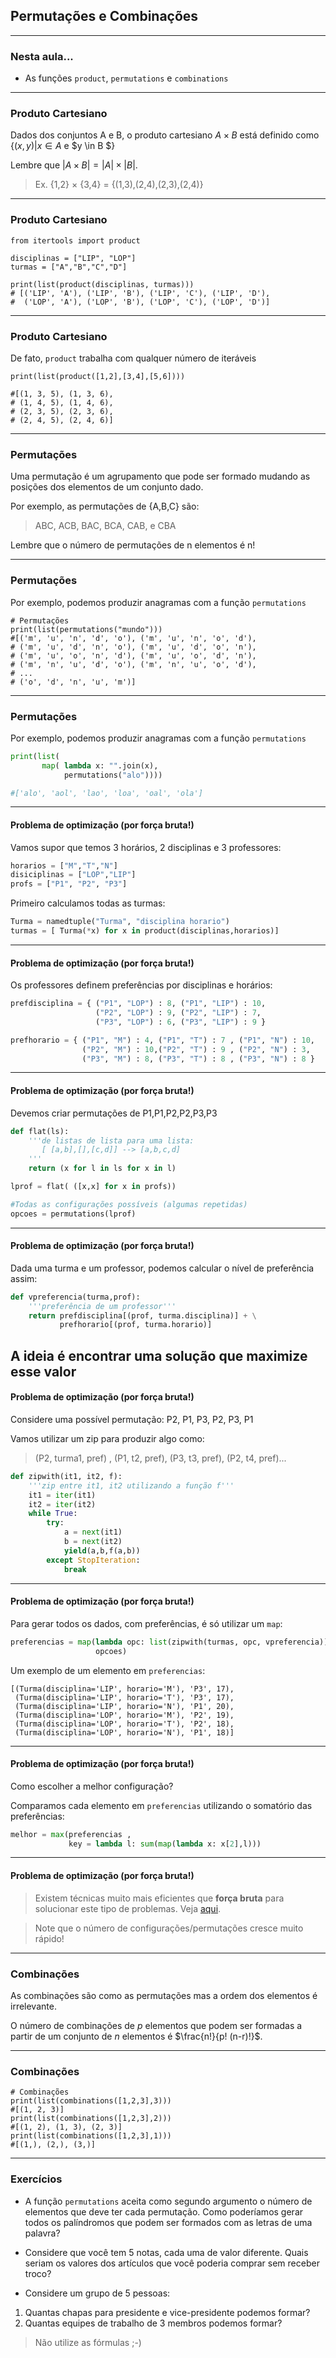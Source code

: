 ## Permutações e Combinações

--- 
### Nesta aula... 

- As funções `product`, `permutations` e `combinations`

---
### Produto Cartesiano

Dados dos conjuntos A e B, o produto cartesiano $A \times B$ está definido como
{$(x,y) | x \in A$  e $y \in B $}

Lembre que $|A \times B| = |A| \times |B|$. 

>Ex. {1,2} $\times$ {3,4} = {(1,3),(2,4),(2,3),(2,4)} 

---
### Produto Cartesiano

```
from itertools import product

disciplinas = ["LIP", "LOP"]
turmas = ["A","B","C","D"]

print(list(product(disciplinas, turmas)))
# [('LIP', 'A'), ('LIP', 'B'), ('LIP', 'C'), ('LIP', 'D'), 
#  ('LOP', 'A'), ('LOP', 'B'), ('LOP', 'C'), ('LOP', 'D')]
```
---

### Produto Cartesiano
De fato, `product` trabalha com qualquer número de iteráveis

```
print(list(product([1,2],[3,4],[5,6])))

#[(1, 3, 5), (1, 3, 6), 
# (1, 4, 5), (1, 4, 6),
# (2, 3, 5), (2, 3, 6), 
# (2, 4, 5), (2, 4, 6)]
```

---
### Permutações
Uma permutação é um agrupamento que pode ser formado mudando as posições dos 
elementos de um conjunto dado.

Por exemplo, as permutações de {A,B,C} são:

> ABC, ACB, BAC, BCA, CAB, e CBA

Lembre que o número de permutações de n elementos é n!

---
### Permutações

Por exemplo, podemos produzir anagramas com a função `permutations`

```
# Permutações
print(list(permutations("mundo")))
#[('m', 'u', 'n', 'd', 'o'), ('m', 'u', 'n', 'o', 'd'),
# ('m', 'u', 'd', 'n', 'o'), ('m', 'u', 'd', 'o', 'n'),
# ('m', 'u', 'o', 'n', 'd'), ('m', 'u', 'o', 'd', 'n'),
# ('m', 'n', 'u', 'd', 'o'), ('m', 'n', 'u', 'o', 'd'),
# ...
# ('o', 'd', 'n', 'u', 'm')]
```

---
### Permutações

Por exemplo, podemos produzir anagramas com a função `permutations`

```python
print(list(
       map( lambda x: "".join(x), 
            permutations("alo"))))

#['alo', 'aol', 'lao', 'loa', 'oal', 'ola']
```

---
#### Problema de optimização (por força bruta!)

Vamos supor que temos 3 horários, 2 disciplinas e 3 professores: 
```python
horarios = ["M","T","N"]
disiciplinas = ["LOP","LIP"]
profs = ["P1", "P2", "P3"]
```

Primeiro calculamos todas as turmas:
```python
Turma = namedtuple("Turma", "disciplina horario")
turmas = [ Turma(*x) for x in product(disciplinas,horarios)]
```
---
#### Problema de optimização (por força bruta!)
Os professores definem preferências por disciplinas e horários:

```python
prefdisciplina = { ("P1", "LOP") : 8, ("P1", "LIP") : 10,
                   ("P2", "LOP") : 9, ("P2", "LIP") : 7,
                   ("P3", "LOP") : 6, ("P3", "LIP") : 9 }

prefhorario = { ("P1", "M") : 4, ("P1", "T") : 7 , ("P1", "N") : 10,
                ("P2", "M") : 10,("P2", "T") : 9 , ("P2", "N") : 3,
                ("P3", "M") : 8, ("P3", "T") : 8 , ("P3", "N") : 8 }
```
---
#### Problema de optimização (por força bruta!)
Devemos criar permutações de P1,P1,P2,P2,P3,P3

```python
def flat(ls):
    '''de listas de lista para uma lista:
       [ [a,b],[],[c,d]] --> [a,b,c,d]
    '''
    return (x for l in ls for x in l)

lprof = flat( ([x,x] for x in profs))

#Todas as configurações possíveis (algumas repetidas)
opcoes = permutations(lprof)
```

---
#### Problema de optimização (por força bruta!)

Dada uma turma e um professor, podemos calcular o nível de preferência assim:

```python
def vpreferencia(turma,prof):
    '''preferência de um professor'''
    return prefdisciplina[(prof, turma.disciplina)] + \
           prefhorario[(prof, turma.horario)]
```

A ideia é encontrar uma solução que maximize esse valor
---
#### Problema de optimização (por força bruta!)

Considere uma possível permutação: P2, P1, P3, P2, P3, P1

Vamos utilizar um zip para produzir algo como:

> (P2, turma1, pref) , (P1, t2, pref), (P3, t3, pref), (P2, t4, pref)...

```python
def zipwith(it1, it2, f):
    '''zip entre it1, it2 utilizando a função f'''
    it1 = iter(it1)
    it2 = iter(it2)
    while True:
        try:
            a = next(it1)
            b = next(it2)
            yield(a,b,f(a,b))
        except StopIteration:
            break
```

---
#### Problema de optimização (por força bruta!)

Para gerar todos os dados, com preferências, é só utilizar um `map`:

```python
preferencias = map(lambda opc: list(zipwith(turmas, opc, vpreferencia)), 
                   opcoes)
```

Um exemplo de um elemento em `preferencias`:

```
[(Turma(disciplina='LIP', horario='M'), 'P3', 17), 
 (Turma(disciplina='LIP', horario='T'), 'P3', 17), 
 (Turma(disciplina='LIP', horario='N'), 'P1', 20), 
 (Turma(disciplina='LOP', horario='M'), 'P2', 19), 
 (Turma(disciplina='LOP', horario='T'), 'P2', 18), 
 (Turma(disciplina='LOP', horario='N'), 'P1', 18)]
```

---
#### Problema de optimização (por força bruta!)

Como escolher a melhor configuração?

Comparamos cada elemento em `preferencias` utilizando o somatório das preferências:

```python
melhor = max(preferencias , 
             key = lambda l: sum(map(lambda x: x[2],l)))

```
---
#### Problema de optimização (por força bruta!)

> Existem técnicas muito mais eficientes que __força bruta__ para solucionar este tipo de problemas. Veja <a href="https://en.wikipedia.org/wiki/Combinatorial_optimization"> aqui</a>. 

> Note que o número de configurações/permutações cresce muito rápido!
---
### Combinações
As combinações são como as permutações mas a ordem dos elementos é irrelevante. 

O número de combinações de $p$ elementos que podem ser formadas a partir de um 
conjunto de $n$ elementos é $\frac{n!}{p! (n-r)!}$.

---
### Combinações

```
# Combinações
print(list(combinations([1,2,3],3)))
#[(1, 2, 3)]
print(list(combinations([1,2,3],2)))
#[(1, 2), (1, 3), (2, 3)]
print(list(combinations([1,2,3],1)))
#[(1,), (2,), (3,)]
```

---
### Exercícios

- A função `permutations` aceita como segundo argumento o número de elementos
  que deve ter cada permutação. Como poderíamos gerar todos  os palíndromos que
  podem ser formados com as letras de uma palavra?

- Considere que você tem 5 notas, cada uma de valor diferente. Quais seriam
os valores dos artículos que você poderia comprar sem receber troco?

- Considere um grupo de 5 pessoas:
 1. Quantas chapas para presidente e vice-presidente podemos formar?
 2. Quantas equipes de trabalho de 3 membros podemos formar?

> Não utilize as fórmulas ;-)
